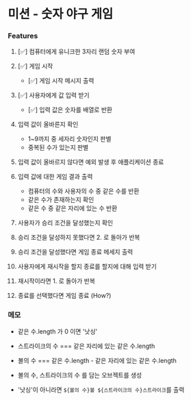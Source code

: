 # 미션 - 숫자 야구 게임

### Features

1. [✅] 컴퓨터에게 유니크한 3자리 랜덤 숫자 부여

2. [✅] 게임 시작

   - [✅] 게임 시작 메시지 출력

3. [✅] 사용자에게 값 입력 받기

   - [✅] 입력 값은 숫자를 배열로 반환

4. 입력 값이 올바른지 확인

   - 1~9까지 중 세자리 숫자인지 판별
   - 중복된 수가 있는지 판별

5. 입력 값이 올바르지 않다면 예외 발생 후 애플리케이션 종료

6. 입력 값에 대한 게임 결과 출력

   - 컴퓨터의 수와 사용자의 수 중 같은 수를 반환
   - 같은 수가 존재하는지 확인
   - 같은 수 중 같은 자리에 있는 수 반환

7. 사용자가 승리 조건을 달성했는지 확인

8. 승리 조건을 달성하지 못했다면 2. 로 돌아가 반복

9. 승리 조건을 달성했다면 게임 종료 메세지 출력

10. 사용자에게 재시작을 할지 종료를 할지에 대해 입력 받기

11. 재시작이라면 1. 로 돌아가 반복

12. 종료를 선택했다면 게임 종료 (How?)

### 메모

- 같은 수.length 가 0 이면 '낫싱'
- 스트라이크의 수 === 같은 자리에 있는 같은 수.length
- 볼의 수 === 같은 수.length - 같은 자리에 있는 같은 수.length

- 볼의 수, 스트라이크의 수 를 담는 오브젝트를 생성
- '낫싱'이 아니라면 `${볼의 수}볼 ${스트라이크의 수}스트라이크`를 출력
